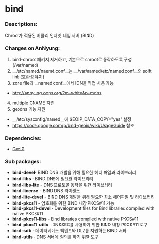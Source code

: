 # bind

### Descriptions:
Chroot가 적용된 버클리 인터넷 네임 서버 (BIND)

### Changes on AnNyung:
1. bind-chroot 패키지 제거하고, 기본으로 chroot로 동작하도록 구성 (/var/named)
2. __/etc/named/naemd.conf__는 __/var/named/etc/named.conf__의 solft link (호환성 유지)
3. zone file과 __named.conf__에서 IDN을 직접 사용 가능
 * http://annyung.oops.org/?m=white&p=mdns
4. multiple CNAME 지원
5. geodns 기능 지원
 * __/etc/sysconfig/named__에 GEOIP_DATA_COPY="yes" 설정
 * https://code.google.com/p/bind-geoip/wiki/UsageGuide 참조

### Dependencies:
 * [GeoIP](pkg-base-GeoIP.md)

### Sub packages:
 * **bind-devel**- BIND DNS 개발을 위해 필요한 헤더 파일과 라이브러리
 * **bind-libs** - BIND DNS에 필요한 라이브러리
 * **bind-libs-lite** - DNS 프로토콜 동작을 위한 라이브러리
 * **bind-license** - BIND DNS 라이센스
 * **bind-lite-devel** - BIND DNS 개발을 위해 필요한 최소 헤더파일 및 라이브러리
 * **bind-pkcs11** - 암호화를 위한 BIND 내장 PKCS#11 기능
 * **bind-pkcs11-devel** - Development files for Bind libraries compiled with native PKCS#11
 * **bind-pkcs11-libs** - Bind libraries compiled with native PKCS#11
 * **bind-pkcs11-utils** - DNSSEC를 사용하기 위한 BIND 내장 PKCS#11 도구
 * **bind-sdb** - 데이터베이스 백엔드와 DLZ를 지원하는 BIND 서버
 * **bind-utils** - DNS 서버에 질의를 하기 위한 도구